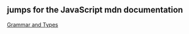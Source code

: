 ## jumps for the JavaScript mdn documentation
[Grammar and Types](https://developer.mozilla.org/en-US/docs/Web/JavaScript/Guide/Grammar_and_Types)
